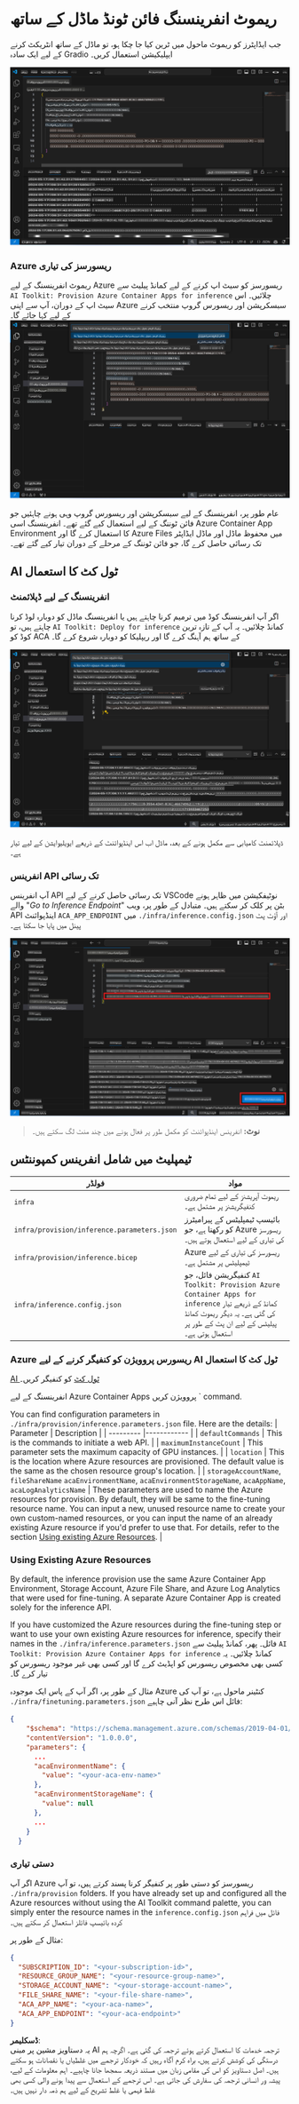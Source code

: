# ریموٹ انفرینسنگ فائن ٹونڈ ماڈل کے ساتھ

جب ایڈاپٹرز کو ریموٹ ماحول میں ٹرین کیا جا چکا ہو، تو ماڈل کے ساتھ انٹریکٹ کرنے کے لیے ایک سادہ Gradio ایپلیکیشن استعمال کریں۔

![فائن ٹون مکمل](../../../../../translated_images/log-finetuning-res.4b3ee593f24d3096742d09375adade22b217738cab93bc1139f224e5888a1cbf.ur.png)

### Azure ریسورسز کی تیاری
ریموٹ انفرینسنگ کے لیے Azure ریسورسز کو سیٹ اپ کرنے کے لیے کمانڈ پیلیٹ سے `AI Toolkit: Provision Azure Container Apps for inference` چلائیں۔ اس سیٹ اپ کے دوران، آپ سے اپنی Azure سبسکرپشن اور ریسورس گروپ منتخب کرنے کے لیے کہا جائے گا۔  
![انفرینس ریسورس کی تیاری](../../../../../translated_images/command-provision-inference.b294f3ae5764ab45b83246d464ad5329b0de20cf380f75a699b4cc6b5495ca11.ur.png)

عام طور پر، انفرینسنگ کے لیے سبسکرپشن اور ریسورس گروپ وہی ہونے چاہئیں جو فائن ٹوننگ کے لیے استعمال کیے گئے تھے۔ انفرینسنگ اسی Azure Container App Environment کا استعمال کرے گا اور Azure Files میں محفوظ ماڈل اور ماڈل ایڈاپٹر تک رسائی حاصل کرے گا، جو فائن ٹوننگ کے مرحلے کے دوران تیار کیے گئے تھے۔

## AI ٹول کٹ کا استعمال

### انفرینسنگ کے لیے ڈپلائمنٹ  
اگر آپ انفرینسنگ کوڈ میں ترمیم کرنا چاہتے ہیں یا انفرینسنگ ماڈل کو دوبارہ لوڈ کرنا چاہتے ہیں، تو `AI Toolkit: Deploy for inference` کمانڈ چلائیں۔ یہ آپ کے تازہ ترین کوڈ کو ACA کے ساتھ ہم آہنگ کرے گا اور ریپلیکا کو دوبارہ شروع کرے گا۔

![انفرینسنگ کے لیے ڈپلائمنٹ](../../../../../translated_images/command-deploy.cb6508c973d6257e649aa4f262d3c170a374da3e9810a4f3d9e03935408a592b.ur.png)

ڈپلائمنٹ کامیابی سے مکمل ہونے کے بعد، ماڈل اب اس اینڈپوائنٹ کے ذریعے ایویلیوایشن کے لیے تیار ہے۔

### انفرینس API تک رسائی

آپ انفرینس API تک رسائی حاصل کرنے کے لیے VSCode نوٹیفکیشن میں ظاہر ہونے والے "*Go to Inference Endpoint*" بٹن پر کلک کر سکتے ہیں۔ متبادل کے طور پر، ویب API اینڈپوائنٹ `ACA_APP_ENDPOINT` میں `./infra/inference.config.json` اور آؤٹ پٹ پینل میں پایا جا سکتا ہے۔

![ایپ اینڈپوائنٹ](../../../../../translated_images/notification-deploy.00f4267b7aa6a18cfaaec83a7831b5d09311d5d96a70bb4c9d651ea4a41a8af7.ur.png)

> **نوٹ:** انفرینس اینڈپوائنٹ کو مکمل طور پر فعال ہونے میں چند منٹ لگ سکتے ہیں۔

## ٹیمپلیٹ میں شامل انفرینس کمپوننٹس
 
| فولڈر | مواد |
| ------ |--------- |
| `infra` | ریموٹ آپریشنز کے لیے تمام ضروری کنفیگریشنز پر مشتمل ہے۔ |
| `infra/provision/inference.parameters.json` | بائیسپ ٹیمپلیٹس کے پیرامیٹرز کو رکھتا ہے، جو Azure ریسورسز کی تیاری کے لیے استعمال ہوتے ہیں۔ |
| `infra/provision/inference.bicep` | Azure ریسورسز کی تیاری کے لیے ٹیمپلیٹس پر مشتمل ہے۔ |
| `infra/inference.config.json` | کنفیگریشن فائل، جو `AI Toolkit: Provision Azure Container Apps for inference` کمانڈ کے ذریعے تیار کی گئی ہے۔ یہ دیگر ریموٹ کمانڈ پیلیٹس کے لیے ان پٹ کے طور پر استعمال ہوتی ہے۔ |

### Azure ریسورس پروویژن کو کنفیگر کرنے کے لیے AI ٹول کٹ کا استعمال
[AI ٹول کٹ](https://marketplace.visualstudio.com/items?itemName=ms-windows-ai-studio.windows-ai-studio) کو کنفیگر کریں۔

انفرینسنگ کے لیے Azure Container Apps پروویژن کریں ` command.

You can find configuration parameters in `./infra/provision/inference.parameters.json` file. Here are the details:
| Parameter | Description |
| --------- |------------ |
| `defaultCommands` | This is the commands to initiate a web API. |
| `maximumInstanceCount` | This parameter sets the maximum capacity of GPU instances. |
| `location` | This is the location where Azure resources are provisioned. The default value is the same as the chosen resource group's location. |
| `storageAccountName`, `fileShareName` `acaEnvironmentName`, `acaEnvironmentStorageName`, `acaAppName`,  `acaLogAnalyticsName` | These parameters are used to name the Azure resources for provision. By default, they will be same to the fine-tuning resource name. You can input a new, unused resource name to create your own custom-named resources, or you can input the name of an already existing Azure resource if you'd prefer to use that. For details, refer to the section [Using existing Azure Resources](../../../../../md/01.Introduction/03). |

### Using Existing Azure Resources

By default, the inference provision use the same Azure Container App Environment, Storage Account, Azure File Share, and Azure Log Analytics that were used for fine-tuning. A separate Azure Container App is created solely for the inference API. 

If you have customized the Azure resources during the fine-tuning step or want to use your own existing Azure resources for inference, specify their names in the `./infra/inference.parameters.json` فائل۔ پھر، کمانڈ پیلیٹ سے `AI Toolkit: Provision Azure Container Apps for inference` کمانڈ چلائیں۔ یہ کسی بھی مخصوص ریسورس کو اپڈیٹ کرے گا اور کسی بھی غیر موجود ریسورس کو تیار کرے گا۔

مثال کے طور پر، اگر آپ کے پاس ایک موجودہ Azure کنٹینر ماحول ہے، تو آپ کی `./infra/finetuning.parameters.json` فائل اس طرح نظر آنی چاہیے:

```json
{
    "$schema": "https://schema.management.azure.com/schemas/2019-04-01/deploymentParameters.json#",
    "contentVersion": "1.0.0.0",
    "parameters": {
      ...
      "acaEnvironmentName": {
        "value": "<your-aca-env-name>"
      },
      "acaEnvironmentStorageName": {
        "value": null
      },
      ...
    }
  }
```

### دستی تیاری  
اگر آپ Azure ریسورسز کو دستی طور پر کنفیگر کرنا پسند کرتے ہیں، تو آپ `./infra/provision` folders. If you have already set up and configured all the Azure resources without using the AI Toolkit command palette, you can simply enter the resource names in the `inference.config.json` فائل میں فراہم کردہ بائیسپ فائلز استعمال کر سکتے ہیں۔

مثال کے طور پر:

```json
{
  "SUBSCRIPTION_ID": "<your-subscription-id>",
  "RESOURCE_GROUP_NAME": "<your-resource-group-name>",
  "STORAGE_ACCOUNT_NAME": "<your-storage-account-name>",
  "FILE_SHARE_NAME": "<your-file-share-name>",
  "ACA_APP_NAME": "<your-aca-name>",
  "ACA_APP_ENDPOINT": "<your-aca-endpoint>"
}
```

**ڈسکلیمر**:  
یہ دستاویز مشین پر مبنی AI ترجمہ خدمات کا استعمال کرتے ہوئے ترجمہ کی گئی ہے۔ اگرچہ ہم درستگی کی کوشش کرتے ہیں، براہ کرم آگاہ رہیں کہ خودکار ترجمے میں غلطیاں یا نقصانات ہو سکتے ہیں۔ اصل دستاویز کو اس کی مقامی زبان میں مستند ذریعہ سمجھا جانا چاہیے۔ اہم معلومات کے لیے، پیشہ ور انسانی ترجمہ کی سفارش کی جاتی ہے۔ اس ترجمے کے استعمال سے پیدا ہونے والی کسی بھی غلط فہمی یا غلط تشریح کے لیے ہم ذمہ دار نہیں ہیں۔